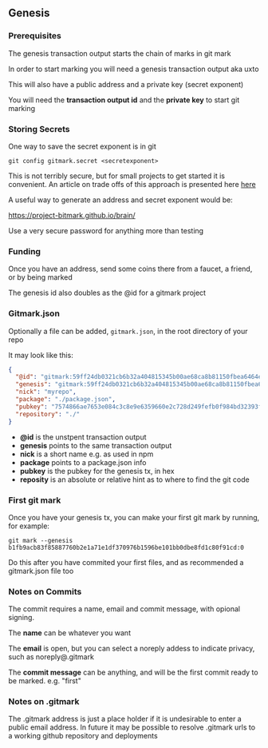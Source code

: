 ## Genesis

### Prerequisites 

The genesis transaction output starts the chain of marks in git mark

In order to start marking you will need a genesis transaction output aka uxto

This will also have a public address and a private key (secret exponent)

You will need the **transaction output id** and the **private key** to start git marking

### Storing Secrets

One way to save the secret exponent is in git

```
git config gitmark.secret <secretexponent>
```

This is not terribly secure, but for small projects to get started it is convenient.  An article on trade offs of this approach is presented here [here](https://withblue.ink/2021/05/07/storing-secrets-and-passwords-in-git-is-bad.html)

A useful way to generate an address and secret exponent would be:

https://project-bitmark.github.io/brain/

Use a very secure password for anything more than testing

### Funding

Once you have an address, send some coins there from a faucet, a friend, or by being marked

The genesis id also doubles as the @id for a gitmark project


### Gitmark.json

Optionally a file can be added, `gitmark.json`, in the root directory of your repo

It may look like this:

```JSON
{
  "@id": "gitmark:59ff24db0321cb6b32a404815345b00ae68ca8b81150fbea6464ee10557e0fae:1",
  "genesis": "gitmark:59ff24db0321cb6b32a404815345b00ae68ca8b81150fbea6464ee10557e0fae:1",
  "nick": "myrepo",
  "package": "./package.json",
  "pubkey": "7574866ae7653e084c3c8e9e6359660e2c728d249fefb0f984bd32393f2ac67f",
  "repository": "./"
}
```

- **@id** is the unstpent transaction output
- **genesis** points to the same transaction output
- **nick** is a short name e.g. as used in npm
- **package** points to a package.json info
- **pubkey** is the pubkey for the genesis tx, in hex
- **reposity** is an absolute or relative hint as to where to find the git code


### First git mark

Once you have your genesis tx, you can make your first git mark by running, for example:

```
git mark --genesis b1fb9acb83f85887760b2e1a71e1df370976b1596be101bb0dbe8fd1c80f91cd:0
```

Do this after you have commited your first files, and as recommended a gitmark.json file too


### Notes on Commits

The commit requires a name, email and commit message, with opional signing.

The **name** can be whatever you want

The **email** is open, but you can select a noreply addess to indicate privacy, such as noreply@<genesis-hash>.gitmark
  
The **commit message** can be anything, and will be the first commit ready to be marked.  e.g. "first"

### Notes on .gitmark   

The .gitmark address is just a place holder if it is undesirable to enter a public email address.  In future it may be possible to resolve .gitmark urls to a working github repository and deployments
  
